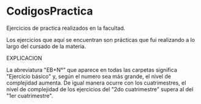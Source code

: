 # CodigosPractica
Ejercicios de practica realizados en la facultad.

Los ejercicios que aquí se encuentran son prácticas que fui realizando a lo largo del cursado de la materia.

EXPLICACION

La abreviatura "EB+N°" que aparece en todas las carpetas significa "Ejercicio básico" y, según el numero sea más grande, el nivel de complejidad aumenta. De igual manera ocurre con los cuatrimestres, el nivel de complejidad de los ejercicios del "2do cuatrimestre" supera al del "1er cuatrimestre".

